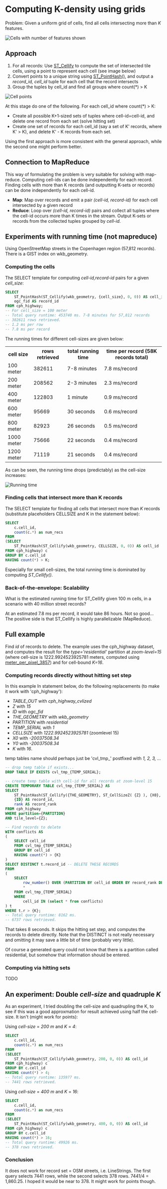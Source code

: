 # Computing K-density using grids

Problem: Given a uniform grid of cells, find all cells intersecting more than *K* features.

![Cells with number of features shown](https://docs.google.com/drawings/d/1blMf8QWoIA8jDU8VrjZ1Hslgx7Erly1AdYrcEc1GqsM/pub?w=339&amp;h=346)

## Approach

1. For all records: Use [ST_Cellify](../stored_procedures/st_cellify.md) to compute the set of intersected tile cells, using a point to represent each cell (see image below)
2. Convert points to a unique string using [ST_PointHash()](../stored_procedures/st_pointhash.md), and output a *record_id, cell_id* tuple for each cell that the record intersects
3. Group the tuples by cell_id and find all groups where count(*) > K

![Cell points](../images/st_cellify.png)

At this stage do one of the following. For each cell_id where count(*) > K:

* Create all possible K+1-sized sets of tuples where cell-id=cell-id, and delete one record from each set (solve hitting set)
* Create one set of records for each cell_id (say a set of K' records, where K' > K), and delete K' - K records from each set.

Using the first approach is more consistent with the general approach, while the second one might perform better.

## Connection to MapReduce

This way of formulating the problem is very suitable for solving with map-reduce. Computing cell-ids can be done independently for each record. Finding cells with more than K records (and outputting K-sets or records) can be done independently for each cell-id.

* **Map**: Map over records and emit a pair *(cell-id, record-id)* for each cell intersected by a given record
* **Reduce**: Loop over *(cell-id, record-id)* pairs and collect all tuples where the cell-id occurs more than K times in the stream. Output K-sets or records from the collected tuples grouped by *cell-id*.

## Experiments with running time (not mapreduce)

Using OpenStreetMap streets in the Copenhagen region (57,812 records). There is a GIST index on wkb_geometry.

### Computing the cells

The SELECT template for computing *cell-id,record-id* pairs for a given *cell_size*:

```sql
SELECT 
	ST_PointHash(ST_Cellify(wkb_geometry, {cell_size}, 0, 0)) AS cell_id, 
	ogc_fid AS record_id
FROM cph_highway;
-- For cell_size = 100 meter
-- Total query runtime: 453740 ms. 7-8 minutes for 57,812 records
-- 382611 rows retrieved.
-- 1.2 ms per row
-- 7.8 ms per record
```

The running times for different cell-sizes are given below:

<table>
	<tr><th>cell size</th><th>rows retrieved</th><th>total running time</th><th>time per record (58K records total)</th></tr>
	<tr><td>100 meter</td><td>382611</td>        <td>7-8  minutes</td>      <td>7.8 ms/record</td></tr>
	<tr><td>200 meter</td><td>208562</td>        <td>2-3 minutes</td>       <td>2.3 ms/record</td></tr>
	<tr><td>400 meter</td><td>122803</td>        <td>1 minute</td>          <td>0.9 ms/record</td></tr>
    <tr><td>600 meter</td><td>95669</td>         <td>30 seconds</td>        <td>0.6 ms/record</td></tr>
    <tr><td>800 meter</td><td>82923</td>         <td>26 seconds</td>        <td>0.5 ms/record</td></tr>
    <tr><td>1000 meter</td><td>75666</td>         <td>22 seconds</td>       <td>0.4 ms/record</td></tr>
    <tr><td>1200 meter</td><td>71119</td>         <td>21 seconds</td>       <td>0.4 ms/record</td></tr>
</table>

As can be seen, the running time drops (predictably) as the cell-size increases:

![Running time](https://raw.github.com/skipperkongen/phd_cvl/master/sql_wiki/images/runningtime_cellify.png?login=skipperkongen&token=aaa44d9bf680b94583f714709bb0ad3b)

### Finding cells that intersect more than K records

The SELECT template for finding all cells that intersect more than *K* records (substitute placeholders CELLSIZE and K in the statement below):

```sql
SELECT 
	c.cell_id, 
	count(c.*) as num_recs 
FROM
(SELECT 
	ST_PointHash(ST_Cellify(wkb_geometry, CELLSIZE, 0, 0)) AS cell_id
FROM cph_highway) c
GROUP BY c.cell_id
HAVING count(*) > K;
``` 

Especially for small cell-sizes, the total running time is dominated by computing *ST_Cellify()*.

### Back-of-the-envelope: Scalability

What is the estimated running time for ST_Cellify given 100 m cells, in a scenario with 40 million street records?

At an estimated 7.8 ms per record, it would take 86 hours. Not so good... The positive side is that ST_Cellify is highly parallelizable (MapReduce).

## Full example



Find *id* of records to delete. The example uses the cph_highway dataset, and computes the result for the *type='residential'* partition at *zoom-level=15* (where cell-size is 1222.9924523925781 meters, computed using [meter_per_pixel_3857](../../python_wiki/meter_per_pixel.md)) and for cell-bound *K=16*.

### Computing records directly without hitting set step

In this example In statement below, do the following replacements (to make it work with 'cph_highway'):

* *TABLE_OUT* with *cph_highway_cvlized*
* *Z* with *15*
* *ID* with *ogc_fid*
* *THE_GEOMETRY* with *wkb_geometry*
* *PARTITION* with *residential*
* *TEMP_SERIAL* with *1*
* *CELLSIZE* with *1222.9924523925781* (zoomlevel 15)
* *X0* with *-20037508.34*
* *Y0* with *-20037508.34*
* *K* with *16*.

temp tables name should perhaps just be 'cvl_tmp_' postfixed with *1, 2, 3, ...*

```sql
-- drop temp table if exists...
DROP TABLE IF EXISTS cvl_tmp_{TEMP_SERIAL};

-- create temp table with cell-id for all records at zoom-level 15
CREATE TEMPORARY TABLE cvl_tmp_{TEMP_SERIAL} AS 
SELECT 
	ST_PointHash(ST_Cellify({THE_GEOMETRY}, ST_CellSizeZ( {Z} ), {X0}, {Y0)})) AS cell_id,
	{ID} AS record_id,
	rank AS record_rank
FROM cph_highway
WHERE partition={PARTITION}
AND tile_level={Z};

-- Find records to delete
WITH conflicts AS
(
	SELECT cell_id
	FROM cvl_tmp_{TEMP_SERIAL}
	GROUP BY cell_id
	HAVING count(*) > {K}
)
SELECT DISTINCT t.record_id -- DELETE THESE RECORDS
FROM
(
	SELECT 
		row_number() OVER (PARTITION BY cell_id ORDER BY record_rank DESC) r, 
		* 
	FROM cvl_tmp_{TEMP_SERIAL}
	WHERE 
		cell_id IN (select * from conflicts)
) t
WHERE t.r > {K};
-- Total query runtime: 8162 ms.
-- 6737 rows retrieved.
```

That takes 8 seconds. It skips the hitting set step, and computes the records to delete directly. Note that the DISTINCT is not really necessary and omitting it may save a little bit of time (probably very little).

Of course a generated query could not know that there is a partition called residential, but somehow that information should be entered.

### Computing via hitting sets

TODO

## An experiment: Double *cell-size* and quadruple *K*

As an experiment, I tried doubling the cell-size and quadrupling the K, to see if this was a good approxmation for result achieved using half the cell-size. It isn't (might work for points):

Using *cell-size* = *200* *m* and *K* = *4*:

```sql
SELECT 
	c.cell_id, 
	count(c.*) as num_recs 
FROM
(SELECT 
	ST_PointHash(ST_Cellify(wkb_geometry, 200, 0, 0)) AS cell_id
FROM cph_highway) c
GROUP BY c.cell_id
HAVING count(*) > 4;
-- Total query runtime: 135977 ms.
-- 7441 rows retrieved.
```

Using *cell-size* = *400* *m* and *K* = *16*:

```sql
SELECT 
	c.cell_id, 
	count(c.*) as num_recs 
FROM
(SELECT 
	ST_PointHash(ST_Cellify(wkb_geometry, 400, 0, 0)) AS cell_id
FROM cph_highway) c
GROUP BY c.cell_id
HAVING count(*) > 16;
-- Total query runtime: 49926 ms.
-- 378 rows retrieved.
```

### Conclusion

It does not work for record set = OSM streets, i.e. LineStrings. The first query selects 7441 rows, while the second selects 378 rows. 7441/4 = 1,860.25. I hoped it would be near to 378. It might work for points though.






